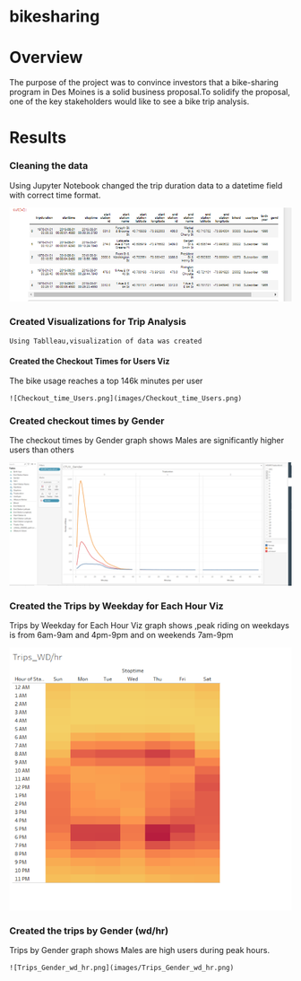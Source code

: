 # bikesharing
# Overview
The purpose of the project was to convince  investors that a bike-sharing program in Des Moines is a solid business proposal.To solidify the proposal, one of the key stakeholders would like to see a bike trip analysis.
 
# Results
 ### Cleaning the data
 
 Using Jupyter Notebook changed the trip duration data to a datetime field with correct time format.
 
 
   ![Deliverable1.png](images/Deliverable1.png)
  
  ### Created Visualizations for Trip Analysis
    Using Tablleau,visualization of data was created
    
   #### Created the Checkout Times for Users Viz
   The bike usage reaches a top 146k minutes per user
   
    ![Checkout_time_Users.png](images/Checkout_time_Users.png)
   
  ### Created checkout times by Gender
   
 The checkout times by Gender graph shows Males are significantly higher users than others

   ![Checkout_Times_Gender.png](images/Checkout_Times_Gender.png)
 
  ###  Created the Trips by Weekday for Each Hour Viz
 Trips by Weekday for Each Hour Viz graph shows ,peak riding on weekdays is from 6am-9am and 4pm-9pm and on weekends 7am-9pm
 
  ![Trips_Weekday_Eachhour.png](images/Trips_Weekday_Eachhour.png)
  
  ### Created the trips by Gender (wd/hr)
  Trips by Gender graph shows Males are high users during peak hours.
  
    ![Trips_Gender_wd_hr.png](images/Trips_Gender_wd_hr.png)
  
  
 
 
 
   
  
